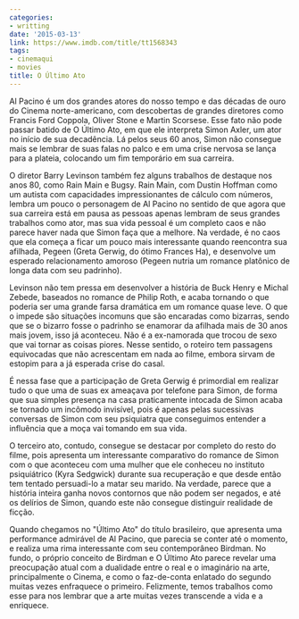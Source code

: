 ```yaml
---
categories:
- writting
date: '2015-03-13'
link: https://www.imdb.com/title/tt1568343
tags:
- cinemaqui
- movies
title: O Último Ato
---
```


Al Pacino é um dos grandes atores do nosso tempo e das décadas de ouro do Cinema norte-americano, com descobertas de grandes diretores como Francis Ford Coppola, Oliver Stone e Martin Scorsese. Esse fato não pode passar batido de O Último Ato, em que ele interpreta Simon Axler, um ator no início de sua decadência. Lá pelos seus 60 anos, Simon não consegue mais se lembrar de suas falas no palco e em uma crise nervosa se lança para a plateia, colocando um fim temporário em sua carreira.

O diretor Barry Levinson também fez alguns trabalhos de destaque nos anos 80, como Rain Main e Bugsy. Rain Main, com Dustin Hoffman como um autista com capacidades impressionantes de cálculo com números, lembra um pouco o personagem de Al Pacino no sentido de que agora que sua carreira está em pausa as pessoas apenas lembram de seus grandes trabalhos como ator, mas sua vida pessoal é um completo caos e não parece haver nada que Simon faça que a melhore. Na verdade, é no caos que ela começa a ficar um pouco mais interessante quando reencontra sua afilhada, Pegeen (Greta Gerwig, do ótimo Frances Ha), e desenvolve um esperado relacionamento amoroso (Pegeen nutria um romance platônico de longa data com seu padrinho).

Levinson não tem pressa em desenvolver a história de Buck Henry e Michal Zebede, baseados no romance de Philip Roth, e acaba tornando o que poderia ser uma grande farsa dramática em um romance quase leve. O que o impede são situações incomuns que são encaradas como bizarras, sendo que se o bizarro fosse o padrinho se enamorar da afilhada mais de 30 anos mais jovem, isso já aconteceu. Não é a ex-namorada que trocou de sexo que vai tornar as coisas piores. Nesse sentido, o roteiro tem passagens equivocadas que não acrescentam em nada ao filme, embora sirvam de estopim para a já esperada crise do casal.

É nessa fase que a participação de Greta Gerwig é primordial em realizar tudo o que uma de suas ex ameaçava por telefone para Simon, de forma que sua simples presença na casa praticamente intocada de Simon acaba se tornado um incômodo invisível, pois é apenas pelas sucessivas conversas de Simon com seu psiquiatra que conseguimos entender a influência que a moça vai tomando em sua vida.

O terceiro ato, contudo, consegue se destacar por completo do resto do filme, pois apresenta um interessante comparativo do romance de Simon com o que aconteceu com uma mulher que ele conheceu no instituto psiquiátrico (Kyra Sedgwick) durante sua recuperação e que desde então tem tentado persuadi-lo a matar seu marido. Na verdade, parece que a história inteira ganha novos contornos que não podem ser negados, e até os delírios de Simon, quando este não consegue distinguir realidade de ficção.

Quando chegamos no "Último Ato" do título brasileiro, que apresenta uma performance admirável de Al Pacino, que parecia se conter até o momento, e realiza uma rima interessante com seu contemporâneo Birdman. No fundo, o próprio conceito de Birdman e O Último Ato parece revelar uma preocupação atual com a dualidade entre o real e o imaginário na arte, principalmente o Cinema, e como o faz-de-conta enlatado do segundo muitas vezes enfraquece o primeiro. Felizmente, temos trabalhos como esse para nos lembrar que a arte muitas vezes transcende a vida e a enriquece.